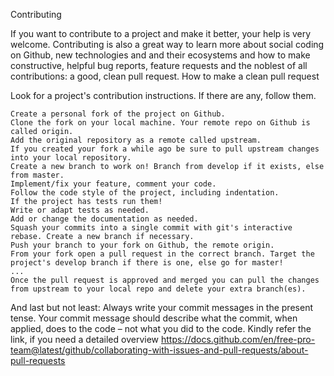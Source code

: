 Contributing

If you want to contribute to a project and make it better, your help is very welcome. Contributing is also a great way to learn more about social coding on Github, new technologies and and their ecosystems and how to make constructive, helpful bug reports, feature requests and the noblest of all contributions: a good, clean pull request.
How to make a clean pull request

Look for a project's contribution instructions. If there are any, follow them.

    Create a personal fork of the project on Github.
    Clone the fork on your local machine. Your remote repo on Github is called origin.
    Add the original repository as a remote called upstream.
    If you created your fork a while ago be sure to pull upstream changes into your local repository.
    Create a new branch to work on! Branch from develop if it exists, else from master.
    Implement/fix your feature, comment your code.
    Follow the code style of the project, including indentation.
    If the project has tests run them!
    Write or adapt tests as needed.
    Add or change the documentation as needed.
    Squash your commits into a single commit with git's interactive rebase. Create a new branch if necessary.
    Push your branch to your fork on Github, the remote origin.
    From your fork open a pull request in the correct branch. Target the project's develop branch if there is one, else go for master!
    ...
    Once the pull request is approved and merged you can pull the changes from upstream to your local repo and delete your extra branch(es).

And last but not least: Always write your commit messages in the present tense. Your commit message should describe what the commit, when applied, does to the code – not what you did to the code.
Kindly refer the link, if you need a detailed overview 
https://docs.github.com/en/free-pro-team@latest/github/collaborating-with-issues-and-pull-requests/about-pull-requests
